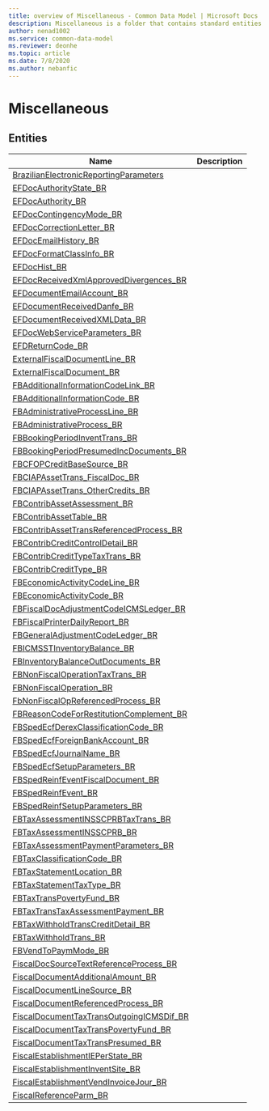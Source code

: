 ```yaml
---
title: overview of Miscellaneous - Common Data Model | Microsoft Docs
description: Miscellaneous is a folder that contains standard entities related to the Common Data Model.
author: nenad1002
ms.service: common-data-model
ms.reviewer: deonhe
ms.topic: article
ms.date: 7/8/2020
ms.author: nebanfic
---
```


# Miscellaneous


## Entities

|Name|Description|
|---|---|
|[BrazilianElectronicReportingParameters](BrazilianElectronicReportingParameters.md)||
|[EFDocAuthorityState_BR](EFDocAuthorityState_BR.md)||
|[EFDocAuthority_BR](EFDocAuthority_BR.md)||
|[EFDocContingencyMode_BR](EFDocContingencyMode_BR.md)||
|[EFDocCorrectionLetter_BR](EFDocCorrectionLetter_BR.md)||
|[EFDocEmailHistory_BR](EFDocEmailHistory_BR.md)||
|[EFDocFormatClassInfo_BR](EFDocFormatClassInfo_BR.md)||
|[EFDocHist_BR](EFDocHist_BR.md)||
|[EFDocReceivedXmlApprovedDivergences_BR](EFDocReceivedXmlApprovedDivergences_BR.md)||
|[EFDocumentEmailAccount_BR](EFDocumentEmailAccount_BR.md)||
|[EFDocumentReceivedDanfe_BR](EFDocumentReceivedDanfe_BR.md)||
|[EFDocumentReceivedXMLData_BR](EFDocumentReceivedXMLData_BR.md)||
|[EFDocWebServiceParameters_BR](EFDocWebServiceParameters_BR.md)||
|[EFDReturnCode_BR](EFDReturnCode_BR.md)||
|[ExternalFiscalDocumentLine_BR](ExternalFiscalDocumentLine_BR.md)||
|[ExternalFiscalDocument_BR](ExternalFiscalDocument_BR.md)||
|[FBAdditionalInformationCodeLink_BR](FBAdditionalInformationCodeLink_BR.md)||
|[FBAdditionalInformationCode_BR](FBAdditionalInformationCode_BR.md)||
|[FBAdministrativeProcessLine_BR](FBAdministrativeProcessLine_BR.md)||
|[FBAdministrativeProcess_BR](FBAdministrativeProcess_BR.md)||
|[FBBookingPeriodInventTrans_BR](FBBookingPeriodInventTrans_BR.md)||
|[FBBookingPeriodPresumedIncDocuments_BR](FBBookingPeriodPresumedIncDocuments_BR.md)||
|[FBCFOPCreditBaseSource_BR](FBCFOPCreditBaseSource_BR.md)||
|[FBCIAPAssetTrans_FiscalDoc_BR](FBCIAPAssetTrans_FiscalDoc_BR.md)||
|[FBCIAPAssetTrans_OtherCredits_BR](FBCIAPAssetTrans_OtherCredits_BR.md)||
|[FBContribAssetAssessment_BR](FBContribAssetAssessment_BR.md)||
|[FBContribAssetTable_BR](FBContribAssetTable_BR.md)||
|[FBContribAssetTransReferencedProcess_BR](FBContribAssetTransReferencedProcess_BR.md)||
|[FBContribCreditControlDetail_BR](FBContribCreditControlDetail_BR.md)||
|[FBContribCreditTypeTaxTrans_BR](FBContribCreditTypeTaxTrans_BR.md)||
|[FBContribCreditType_BR](FBContribCreditType_BR.md)||
|[FBEconomicActivityCodeLine_BR](FBEconomicActivityCodeLine_BR.md)||
|[FBEconomicActivityCode_BR](FBEconomicActivityCode_BR.md)||
|[FBFiscalDocAdjustmentCodeICMSLedger_BR](FBFiscalDocAdjustmentCodeICMSLedger_BR.md)||
|[FBFiscalPrinterDailyReport_BR](FBFiscalPrinterDailyReport_BR.md)||
|[FBGeneralAdjustmentCodeLedger_BR](FBGeneralAdjustmentCodeLedger_BR.md)||
|[FBICMSSTInventoryBalance_BR](FBICMSSTInventoryBalance_BR.md)||
|[FBInventoryBalanceOutDocuments_BR](FBInventoryBalanceOutDocuments_BR.md)||
|[FBNonFiscalOperationTaxTrans_BR](FBNonFiscalOperationTaxTrans_BR.md)||
|[FBNonFiscalOperation_BR](FBNonFiscalOperation_BR.md)||
|[FbNonFiscalOpReferencedProcess_BR](FbNonFiscalOpReferencedProcess_BR.md)||
|[FBReasonCodeForRestitutionComplement_BR](FBReasonCodeForRestitutionComplement_BR.md)||
|[FBSpedEcfDerexClassificationCode_BR](FBSpedEcfDerexClassificationCode_BR.md)||
|[FBSpedEcfForeignBankAccount_BR](FBSpedEcfForeignBankAccount_BR.md)||
|[FBSpedEcfJournalName_BR](FBSpedEcfJournalName_BR.md)||
|[FBSpedEcfSetupParameters_BR](FBSpedEcfSetupParameters_BR.md)||
|[FBSpedReinfEventFiscalDocument_BR](FBSpedReinfEventFiscalDocument_BR.md)||
|[FBSpedReinfEvent_BR](FBSpedReinfEvent_BR.md)||
|[FBSpedReinfSetupParameters_BR](FBSpedReinfSetupParameters_BR.md)||
|[FBTaxAssessmentINSSCPRBTaxTrans_BR](FBTaxAssessmentINSSCPRBTaxTrans_BR.md)||
|[FBTaxAssessmentINSSCPRB_BR](FBTaxAssessmentINSSCPRB_BR.md)||
|[FBTaxAssessmentPaymentParameters_BR](FBTaxAssessmentPaymentParameters_BR.md)||
|[FBTaxClassificationCode_BR](FBTaxClassificationCode_BR.md)||
|[FBTaxStatementLocation_BR](FBTaxStatementLocation_BR.md)||
|[FBTaxStatementTaxType_BR](FBTaxStatementTaxType_BR.md)||
|[FBTaxTransPovertyFund_BR](FBTaxTransPovertyFund_BR.md)||
|[FBTaxTransTaxAssessmentPayment_BR](FBTaxTransTaxAssessmentPayment_BR.md)||
|[FBTaxWithholdTransCreditDetail_BR](FBTaxWithholdTransCreditDetail_BR.md)||
|[FBTaxWithholdTrans_BR](FBTaxWithholdTrans_BR.md)||
|[FBVendToPaymMode_BR](FBVendToPaymMode_BR.md)||
|[FiscalDocSourceTextReferenceProcess_BR](FiscalDocSourceTextReferenceProcess_BR.md)||
|[FiscalDocumentAdditionalAmount_BR](FiscalDocumentAdditionalAmount_BR.md)||
|[FiscalDocumentLineSource_BR](FiscalDocumentLineSource_BR.md)||
|[FiscalDocumentReferencedProcess_BR](FiscalDocumentReferencedProcess_BR.md)||
|[FiscalDocumentTaxTransOutgoingICMSDif_BR](FiscalDocumentTaxTransOutgoingICMSDif_BR.md)||
|[FiscalDocumentTaxTransPovertyFund_BR](FiscalDocumentTaxTransPovertyFund_BR.md)||
|[FiscalDocumentTaxTransPresumed_BR](FiscalDocumentTaxTransPresumed_BR.md)||
|[FiscalEstablishmentIEPerState_BR](FiscalEstablishmentIEPerState_BR.md)||
|[FiscalEstablishmentInventSite_BR](FiscalEstablishmentInventSite_BR.md)||
|[FiscalEstablishmentVendInvoiceJour_BR](FiscalEstablishmentVendInvoiceJour_BR.md)||
|[FiscalReferenceParm_BR](FiscalReferenceParm_BR.md)||

